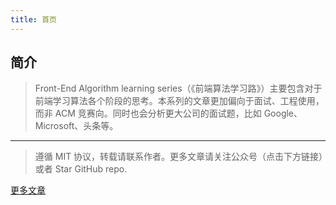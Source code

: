 ```yaml
---
title: 首页
---
```


## 简介
> Front-End Algorithm learning series（《前端算法学习路》）主要包含对于前端学习算法各个阶段的思考。本系列的文章更加偏向于面试、工程使用，而非 ACM 竞赛向。同时也会分析更大公司的面试题，比如 Google、Microsoft、头条等。


------
> 遵循 MIT 协议，转载请联系作者。更多文章请关注公众号（点击下方链接）或者 Star GitHub repo.

[更多文章](https://www.bruceyj.com/front-end-interview-summary/info/)